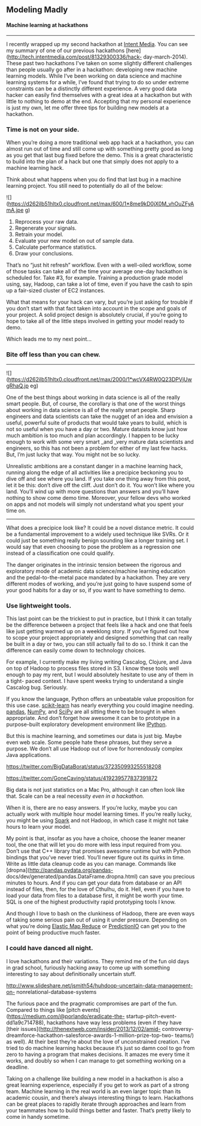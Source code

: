 ## Modeling Madly

#### Machine learning at hackathons

* * *

I recently wrapped up my second hackathon at [Intent
Media](http://www.intentmedia.com/). You can see my summary of one of our
previous hackathons [here](http://tech.intentmedia.com/post/81329300336/hack-
day-march-2014). These past two hackathons I’ve taken on some slightly
different challenges than people usually go after in a hackathon: developing
new machine learning models. While I‘ve been working on data science and
machine learning systems for a while, I’ve found that trying to do so under
extreme constraints can be a distinctly different experience. A very good data
hacker can easily find themselves with a great idea at a hackathon but with
little to nothing to demo at the end. Accepting that my personal experience is
just my own, let me offer three tips for building new models at a hackathon.

### Time is not on your side.

When you’re doing a more traditional web app hack at a hackathon, you can
almost run out of time and still come up with something pretty good as long as
you get that last bug fixed before the demo. This is a great characteristic to
build into the plan of a hack but one that simply does not apply to a machine
learning hack.

Think about what happens when you do find that last bug in a machine learning
project. You still need to potentially do all of the below:

![](https://d262ilb51hltx0.cloudfront.net/max/600/1*8me9kD0jX0M_vhOuZFyAmA.jpe
g)

  1. Reprocess your raw data.
  2. Regenerate your signals.
  3. Retrain your model.
  4. Evaluate your new model on out of sample data.
  5. Calculate performance statistics.
  6. Draw your conclusions.

That’s no “just hit refresh” workflow. Even with a well-oiled workflow, some
of those tasks can take all of the time your average one-day hackathon is
scheduled for. Take #3, for example. Training a production grade model using,
say, Hadoop, can take a lot of time, even if you have the cash to spin up a
fair-sized cluster of EC2 instances.

What that means for your hack can vary, but you’re just asking for trouble if
you don’t start with that fact taken into account in the scope and goals of
your project. A solid project design is absolutely crucial, if you’re going to
hope to take all of the little steps involved in getting your model ready to
demo.

Which leads me to my next point…

### Bite off less than you can chew.

* * *

![](https://d262ilb51hltx0.cloudfront.net/max/2000/1*wcVX4RW0Q23DPVjUwgRhaQ.jp
eg)

One of the best things about working in data science is all of the really
smart people. But, of course, the corollary is that one of the worst things
about working in data science is all of the really smart people. Sharp
engineers and data scientists can take the nugget of an idea and envision a
useful, powerful suite of products that would take years to build, which is
not so useful when you have a day or two. Mature dataists know just how much
ambition is too much and plan accordingly. I happen to be lucky enough to work
with some very smart _and _very mature data scientists and engineers, so this
has not been a problem for either of my last few hacks. But, I’m just lucky
that way. You might not be so lucky.

Unrealistic ambitions are a constant danger in a machine learning hack,
running along the edge of all activities like a precipice beckoning you to
dive off and see where you land. If you take one thing away from this post,
let it be this: don’t dive off the cliff. Just don’t do it. You won’t like
where you land. You’ll wind up with more questions than answers and you’ll
have nothing to show come demo time. Moreover, your fellow devs who worked on
apps and not models will simply not understand what you spent your time on.

* * *

What does a precipice look like? It could be a novel distance metric. It could
be a fundamental improvement to a widely used technique like SVRs. Or it could
just be something really benign sounding like a longer training set. I would
say that even choosing to pose the problem as a regression one instead of a
classification one could qualify.

The danger originates in the intrinsic tension between the rigorous and
exploratory mode of academic data science/machine learning education and the
pedal-to-the-metal pace mandated by a hackathon. They are very different modes
of working, and you’re just going to have suspend some of your good habits for
a day or so, if you want to have something to demo.

### Use lightweight tools.

This last point can be the trickiest to put in practice, but I think it can
totally be the difference between a project that feels like a hack and one
that feels like just getting warmed up on a weeklong story. If you’ve figured
out how to scope your project appropriately and designed something that can
really be built in a day or two, you can still actually fail to do so. I think
it can the difference can easily come down to technology choices.

For example, I currently make my living writing Cascalog, Clojure, and Java on
top of Hadoop to process files stored in S3. I know these tools well enough to
pay my rent, but I would absolutely hesitate to use any of them in a tight-
paced context. I have spent weeks trying to understand a single Cascalog bug.
Seriously.

If you know the language, Python offers an unbeatable value proposition for
this use case. [scikit-learn](http://scikit-learn.org/) has nearly everything
you could imagine needing. [pandas](http://pandas.pydata.org/),
[NumPy](http://www.numpy.org/), and [SciPy](http://www.scipy.org/) are all
sitting there to be brought in when appropriate. And don’t forget how awesome
it can be to prototype in a purpose-built exploratory development environment
like [IPython](http://ipython.org/).

But this is machine learning, and sometimes our data is just big. Maybe even
web scale. Some people hate these phrases, but they serve a purpose. We don’t
all use Hadoop out of love for horrendously complex Java applications.

https://twitter.com/BigDataBorat/status/372350993255518208

https://twitter.com/GoneCaving/status/419239577837391872

Big data is not just statistics on a Mac Pro, although it can often look like
that. Scale can be a real necessity _even in a hackathon._

When it is, there are no easy answers. If you’re lucky, maybe you can actually
work with multiple hour model learning times. If you’re really lucky, you
might be using [Spark](http://spark.apache.org/) and not Hadoop, in which case
it might not take hours to learn your model.

My point is that, insofar as you have a choice, choose the leaner meaner tool,
the one that will let you do more with less input required from you. Don’t use
that C++ library that promises awesome runtime but with Python bindings that
you’ve never tried. You’ll never figure out its quirks in time. Write as
little data cleanup code as you can manage. Commands like
[dropna](http://pandas.pydata.org/pandas-
docs/dev/generated/pandas.DataFrame.dropna.html) can save you precious minutes
to hours. And if you can get your data from database or an API instead of
files, then, for the love of Cthulhu, do it. Hell, even if you have to load
your data from files to a database first, it might be worth your time. SQL is
one of the highest productivity rapid prototyping tools I know.

And though I love to bash on the clunkiness of Hadoop, there are even ways of
taking some serious pain out of using it under pressure. Depending on what
you’re doing [Elastic Map Reduce](http://aws.amazon.com/elasticmapreduce/) or
[PredictionIO](http://prediction.io/) can get you to the point of being
productive much faster.

### I could have danced all night.

I love hackathons and their variations. They remind me of the fun old days in
grad school, furiously hacking away to come up with something interesting to
say about definitionally uncertain stuff.

http://www.slideshare.net/jsmith54/huhdoop-uncertain-data-management-on-
nonrelational-database-systems

The furious pace and the pragmatic compromises are part of the fun. Compared
to things like [pitch events](https://medium.com/@porlando/eradicate-the-
startup-pitch-event-dd1a9c714788), hackathons have way less problems (even if
they have [their issues](http://thenextweb.com/insider/2013/12/02/amid-
controversy-dreamforce-hackathon-salesforce-awards-1-million-prize-top-two-
teams/) as well). At their best they’re about the love of unconstrained
creation. I’ve tried to do machine learning hacks because it’s just so damn
cool to go from zero to having a program that makes decisions. It amazes me
every time it works, and doubly so when I can manage to get something working
on a deadline.

Taking on a challenge like building a new model in a hackathon is also a great
learning experience, especially if you get to work as part of a strong team.
Machine learning in the real world is an even larger topic than its academic
cousin, and there’s always interesting things to learn. Hackathons can be
great places to rapidly iterate through approaches and learn from your
teammates how to build things better and faster. That’s pretty likely to come
in handy sometime.
